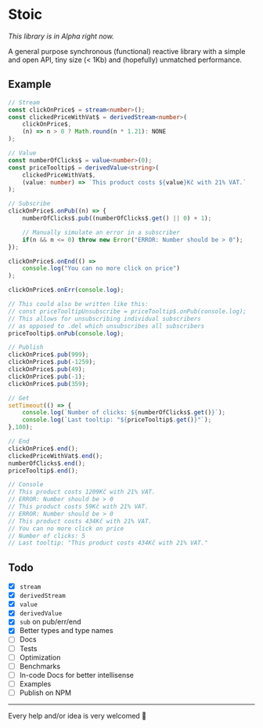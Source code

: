 # Stoic
_This library is in Alpha right now._

A general purpose synchronous (functional) reactive library with a simple and open API, tiny size (< 1Kb) and (hopefully) unmatched performance.

## Example
```typescript
// Stream
const clickOnPrice$ = stream<number>();
const clickedPriceWithVat$ = derivedStream<number>(
    clickOnPrice$,
    (n) => n > 0 ? Math.round(n * 1.21): NONE
);

// Value
const numberOfClicks$ = value<number>(0);
const priceTooltip$ = derivedValue<string>(
    clickedPriceWithVat$,
    (value: number) => `This product costs ${value}Kč with 21% VAT.`
);

// Subscribe
clickOnPrice$.onPub((n) => {
    numberOfClicks$.pub((numberOfClicks$.get() || 0) + 1);

    // Manually simulate an error in a subscriber
    if(n && n <= 0) throw new Error("ERROR: Number should be > 0");
});

clickOnPrice$.onEnd(() =>
    console.log("You can no more click on price")
);

clickOnPrice$.onErr(console.log);

// This could also be written like this:
// const priceTooltipUnsubscribe = priceTooltip$.onPub(console.log);
// This allows for unsubscribing individual subscribers
// as opposed to .del which unsubscribes all subscribers
priceTooltip$.onPub(console.log);

// Publish
clickOnPrice$.pub(999);
clickOnPrice$.pub(-1259);
clickOnPrice$.pub(49);
clickOnPrice$.pub(-1);
clickOnPrice$.pub(359);

// Get
setTimeout(() => {
    console.log(`Number of clicks: ${numberOfClicks$.get()}`);
    console.log(`Last tooltip: "${priceTooltip$.get()}"`);
},100);

// End
clickOnPrice$.end();
clickedPriceWithVat$.end();
numberOfClicks$.end();
priceTooltip$.end();

// Console
// This product costs 1209Kč with 21% VAT.
// ERROR: Number should be > 0
// This product costs 59Kč with 21% VAT.
// ERROR: Number should be > 0
// This product costs 434Kč with 21% VAT.
// You can no more click on price
// Number of clicks: 5
// Last tooltip: "This product costs 434Kč with 21% VAT."
```

## Todo
- [X] `stream`
- [X] `derivedStream`
- [X] `value`
- [X] `derivedValue`
- [X] `sub` on pub/err/end
- [X] Better types and type names
- [ ] Docs
- [ ] Tests
- [ ] Optimization
- [ ] Benchmarks
- [ ] In-code Docs for better intellisense
- [ ] Examples
- [ ] Publish on NPM

___

Every help and/or idea is very welcomed 🙏
